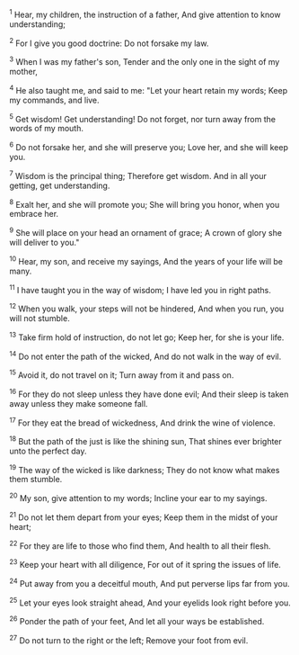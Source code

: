 <sup>1</sup> 
Hear, my children, the instruction of a father, And give attention to know understanding; 

<sup>2</sup> 
For I give you good doctrine: Do not forsake my law. 

<sup>3</sup> 
When I was my father's son, Tender and the only one in the sight of my mother, 

<sup>4</sup> 
He also taught me, and said to me: "Let your heart retain my words; Keep my commands, and live. 

<sup>5</sup> 
Get wisdom! Get understanding! Do not forget, nor turn away from the words of my mouth. 

<sup>6</sup> 
Do not forsake her, and she will preserve you; Love her, and she will keep you. 

<sup>7</sup> 
Wisdom is the principal thing; Therefore get wisdom. And in all your getting, get understanding. 

<sup>8</sup> 
Exalt her, and she will promote you; She will bring you honor, when you embrace her. 

<sup>9</sup> 
She will place on your head an ornament of grace; A crown of glory she will deliver to you." 

<sup>10</sup> 
Hear, my son, and receive my sayings, And the years of your life will be many. 

<sup>11</sup> 
I have taught you in the way of wisdom; I have led you in right paths. 

<sup>12</sup> 
When you walk, your steps will not be hindered, And when you run, you will not stumble. 

<sup>13</sup> 
Take firm hold of instruction, do not let go; Keep her, for she is your life. 

<sup>14</sup> 
Do not enter the path of the wicked, And do not walk in the way of evil. 

<sup>15</sup> 
Avoid it, do not travel on it; Turn away from it and pass on. 

<sup>16</sup> 
For they do not sleep unless they have done evil; And their sleep is taken away unless they make someone fall. 

<sup>17</sup> 
For they eat the bread of wickedness, And drink the wine of violence. 

<sup>18</sup> 
But the path of the just is like the shining sun, That shines ever brighter unto the perfect day. 

<sup>19</sup> 
The way of the wicked is like darkness; They do not know what makes them stumble. 

<sup>20</sup> 
My son, give attention to my words; Incline your ear to my sayings. 

<sup>21</sup> 
Do not let them depart from your eyes; Keep them in the midst of your heart; 

<sup>22</sup> 
For they are life to those who find them, And health to all their flesh. 

<sup>23</sup> 
Keep your heart with all diligence, For out of it spring the issues of life. 

<sup>24</sup> 
Put away from you a deceitful mouth, And put perverse lips far from you. 

<sup>25</sup> 
Let your eyes look straight ahead, And your eyelids look right before you. 

<sup>26</sup> 
Ponder the path of your feet, And let all your ways be established. 

<sup>27</sup> 
Do not turn to the right or the left; Remove your foot from evil.